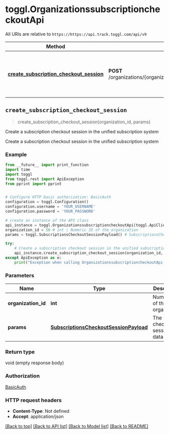 # toggl.OrganizationssubscriptioncheckoutApi

All URIs are relative to `https://https://api.track.toggl.com/api/v9`

Method | HTTP request | Description
------------- | ------------- | -------------
[**create_subscription_checkout_session**](OrganizationssubscriptioncheckoutApi.md#create_subscription_checkout_session) | **POST** /organizations/{organization_id}/subscription/checkout_session | Create a subscription checkout session in the unified subscription system


## `create_subscription_checkout_session`
> create_subscription_checkout_session(organization_id, params)

Create a subscription checkout session in the unified subscription system

Create a subscription checkout session in the unified subscription system

### Example

```python
from __future__ import print_function
import time
import toggl
from toggl.rest import ApiException
from pprint import pprint


# Configure HTTP basic authorization: BasicAuth
configuration = toggl.Configuration()
configuration.username = 'YOUR_USERNAME'
configuration.password = 'YOUR_PASSWORD'

# create an instance of the API class
api_instance = toggl.OrganizationssubscriptioncheckoutApi(toggl.ApiClient(configuration))
organization_id = 56 # int | Numeric ID of the organization
params = toggl.SubscriptionsCheckoutSessionPayload() # SubscriptionsCheckoutSessionPayload | The checkout session data

try:
    # Create a subscription checkout session in the unified subscription system
    api_instance.create_subscription_checkout_session(organization_id, params)
except ApiException as e:
    print("Exception when calling OrganizationssubscriptioncheckoutApi->create_subscription_checkout_session: %s\n" % e)
```

### Parameters


Name | Type | Description  | Notes
------------- | ------------- | ------------- | -------------
 **organization_id** | **int**| Numeric ID of the organization | 
 **params** | [**SubscriptionsCheckoutSessionPayload**](SubscriptionsCheckoutSessionPayload.md)| The checkout session data | 

### Return type

void (empty response body)

### Authorization

[BasicAuth](../README.md#BasicAuth)

### HTTP request headers

 - **Content-Type**: Not defined
 - **Accept**: application/json

[[Back to top]](#) [[Back to API list]](../README.md#documentation-for-api-endpoints) [[Back to Model list]](../README.md#documentation-for-models) [[Back to README]](../README.md)

